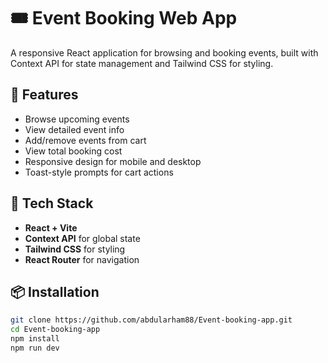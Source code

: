 # 🎟️ Event Booking Web App

A responsive React application for browsing and booking events, built with Context API for state management and Tailwind CSS for styling.

## 🚀 Features

- Browse upcoming events
- View detailed event info
- Add/remove events from cart
- View total booking cost
- Responsive design for mobile and desktop
- Toast-style prompts for cart actions

## 🧰 Tech Stack

- **React + Vite**
- **Context API** for global state
- **Tailwind CSS** for styling
- **React Router** for navigation

## 📦 Installation

```bash
git clone https://github.com/abdularham88/Event-booking-app.git
cd Event-booking-app
npm install
npm run dev
